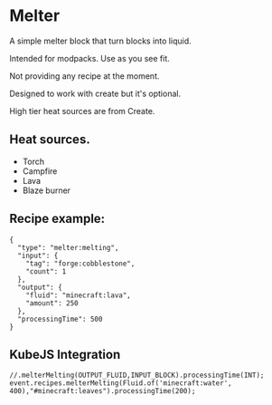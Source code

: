 # Melter

A simple melter block that turn blocks into liquid.

Intended for modpacks. Use as you see fit.

Not providing any recipe at the moment.

Designed to work with create but it's optional.

High tier heat sources are from Create.

## Heat sources.
- Torch
- Campfire
- Lava
- Blaze burner

## Recipe example:
```
{
  "type": "melter:melting",
  "input": {
    "tag": "forge:cobblestone",
    "count": 1
  },
  "output": {
    "fluid": "minecraft:lava",
    "amount": 250
  },
  "processingTime": 500
}
```

## KubeJS Integration
```
//.melterMelting(OUTPUT_FLUID,INPUT_BLOCK).processingTime(INT);
event.recipes.melterMelting(Fluid.of('minecraft:water', 400),"#minecraft:leaves").processingTime(200);
```

